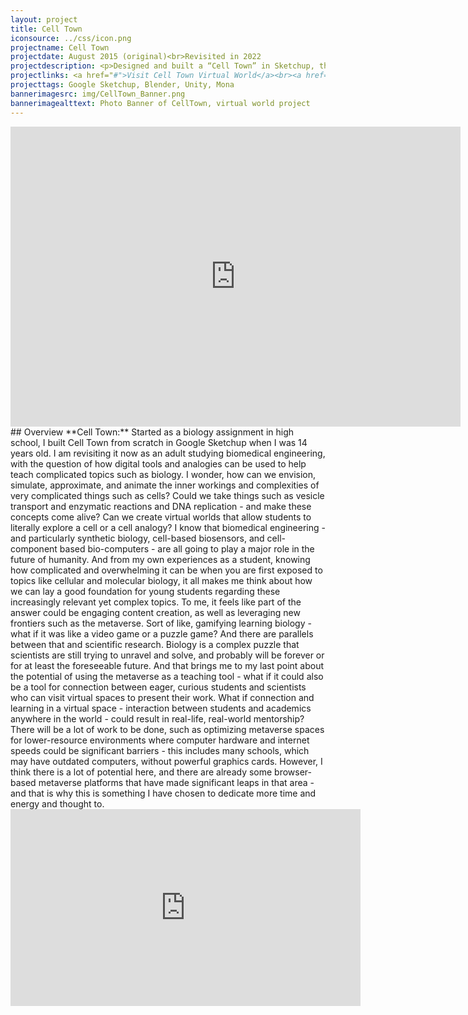 ```yaml
---
layout: project
title: Cell Town
iconsource: ../css/icon.png
projectname: Cell Town
projectdate: August 2015 (original)<br>Revisited in 2022
projectdescription: <p>Designed and built a “Cell Town” in Sketchup, then made a video of it, for a Cell Analogy project in my sophomore year of highschool. Revisting the project now as an adult studying biomedical engineering, with the question of how digital tools and analogies can be used to help teach complicated topics such as biology. </p>
projectlinks: <a href="#">Visit Cell Town Virtual World</a><br><a href="https://youtu.be/B3gHXCdYnr0">How A Cell Is Like A Town Video</a><br><a href="http://seniorprojects.sophiaisfabulous.com/worksamples/worksample4.html">Sophomore Year Work Sample Writeup</a>
projecttags: Google Sketchup, Blender, Unity, Mona
bannerimagesrc: img/CellTown_Banner.png
bannerimagealttext: Photo Banner of CellTown, virtual world project
---
```

<center><iframe width="720" height="480" src="https://www.youtube.com/embed/B3gHXCdYnr0" title="YouTube video player" frameborder="0" allow="accelerometer; autoplay; clipboard-write; encrypted-media; gyroscope; picture-in-picture" allowfullscreen></iframe></center>
## Overview
**Cell Town:** Started as a biology assignment in high school, I built Cell Town from scratch in Google Sketchup when I was 14 years old. I am revisiting it now as an adult studying biomedical engineering, with the question of how digital tools and analogies can be used to help teach complicated topics such as biology. I wonder, how can we envision, simulate, approximate, and animate the inner workings and complexities of very complicated things such as cells? Could we take things such as vesicle transport and enzymatic reactions and DNA replication - and make these concepts come alive? Can we create virtual worlds that allow students to literally explore a cell or a cell analogy? I know that biomedical engineering - and particularly synthetic biology, cell-based biosensors, and cell-component based bio-computers - are all going to play a major role in the future of humanity. And from my own experiences as a student, knowing how complicated and overwhelming it can be when you are first exposed to topics like cellular and molecular biology, it all makes me think about how we can lay a good foundation for young students regarding these increasingly relevant yet complex topics. To me, it feels like part of the answer could be engaging content creation, as well as leveraging new frontiers such as the metaverse. Sort of like, gamifying learning biology - what if it was like a video game or a puzzle game? And there are parallels between that and scientific research. Biology is a complex puzzle that scientists are still trying to unravel and solve, and probably will be forever or for at least the foreseeable future. And that brings me to my last point about the potential of using the metaverse as a teaching tool - what if it could also be a tool for connection between eager, curious students and scientists who can visit virtual spaces to present their work. What if connection and learning in a virtual space - interaction between students and academics anywhere in the world - could result in real-life, real-world mentorship? There will be a lot of work to be done, such as optimizing metaverse spaces for lower-resource environments where computer hardware and internet speeds could be significant barriers - this includes many schools, which may have outdated computers, without powerful graphics cards. However, I think there is a lot of potential here, and there are already some browser-based metaverse platforms that have made significant leaps in that area - and that is why this is something I have chosen to dedicate more time and energy and thought to.

<iframe width="560" height="315" src="https://www.youtube.com/embed/yQ9JUH_FVTE" title="YouTube video player" frameborder="0" allow="accelerometer; autoplay; clipboard-write; encrypted-media; gyroscope; picture-in-picture" allowfullscreen></iframe>

